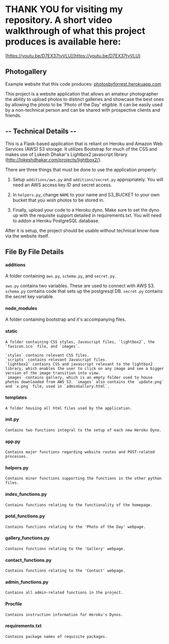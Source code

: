 # THANK YOU for visiting my repository. A short video walkthrough of what this project produces is available here:

[https://youtu.be/D7EX37tyVLU](https://youtu.be/D7EX37tyVLU)

## Photogallery

Example website that this code produces: [photosbyforrest.herokuapp.com](photosbyforrest.herokuapp.com)

This project is a website application that allows an amateur photographer the ability to upload photos to distinct galleries and showcase the best ones by allowing the photo to be 'Photo of the Day' eligible. It can be easily used by a non-technical person and can be shared with prospective clients and friends.

## -- Technical Details --

This is a Flask-based application that is reliant on Heroku and Amazon Web Services (AWS) S3 storage. It utilizes Bootstrap for much of the CSS and makes use of Lokesh Dhakar's Lightbox2 javascript library (http://lokeshdhakar.com/projects/lightbox2/).

There are three things that must be done to use the application properly:

1. Setup `additions/aws.py` and `additions/secret.py` appropriately. You will need an AWS access key ID and secret access.

2. In `helpers.py`, change `NAME` to your name and S3_BUCKET to your own bucket that you wish photos to be stored in.

3. Finally, upload your code to a Heroku dyno. Make sure to set the dyno up with the requisite support detailed in requirements.txt. You will need to addon a Heroku PostgreSQL database.

After it is setup, the project should be usable without technical know-how via the website itself.

## File By File Details

#### additions

A folder containing `aws.py`, `schema.py`, and `secret.py`.

`aws.py` contains two variables. These are used to connect with AWS S3.
`schema.py` contains code that sets up the postgresql DB.
`secret.py` contains the secret key variable.

#### node_modules

A folder containing bootstrap and it's accompanying files.

#### static

    A folder containing CSS styles, Javascript files, `lightbox2`, the `favicon.ico` file, and `images`.

    `styles` contains relevant CSS files.
    `scripts` contains relevant Javascript files.
    `lightbox2` contains CSS and javascript relevant to the lightbox2 library, which enables the user to click on any image and see a bigger version of the image transition into view.
    `images` contains gallery, which is an empty folder used to house photos downloaded from AWS S3. `images` also contains the `update.png` and `x.png` file, used in `adminGallery.html`.

#### templates

    A folder housing all html files used by the application.

#### **init**.py

    Contains two functions integral to the setup of each new Heroku Dyno.

#### app.py

    Contains major functions regarding website routes and POST-related processes.

#### helpers.py

    Contains minor functions supporting the functions in the other python files.

#### index_functions.py

    Contains functions relating to the functionality of the homepage.

#### potd_functions.py

    Contains functions relating to the 'Photo of the Day' webpage.

#### gallery_functions.py

    Contains functions relating to the 'Gallery' webpage.

#### contact_functions.py

    Contains functions relating to the 'Contact' webpage.

#### admin_functions.py

    Contains all admin-related functions in the project.

#### Procfile

    Contains instruction information for Heroku's Dynos.

#### requirements.txt

    Contains package names of requisite packages.
